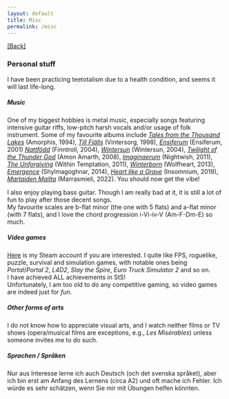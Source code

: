 ```yaml
---
layout: default
title: Misc
permalink: /misc
---
```


[[Back]](/)

### Personal stuff

I have been practicing teetotalism due to a health condition, and seems it will last life-long. 

##### Music
One of my biggest hobbies is metal music, especially songs featuring intensive guitar riffs, low-pitch harsh vocals and/or usage of folk instrument. 
Some of my favourite albums include [*Tales from the Thousand Lakes*](https://www.metal-archives.com/albums/Amorphis/Tales_from_the_Thousand_Lakes/294) (Amorphis, 1994), [*Till Fjälls*](https://www.metal-archives.com/albums/Vintersorg/Till_fj%C3%A4lls/921) (Vintersorg, 1998), [*Ensiferum*](https://www.metal-archives.com/albums/Ensiferum/Ensiferum/1240) (Ensiferum, 2001) [*Nattfödd*](https://www.metal-archives.com/albums/Finntroll/Nattf%C3%B6dd/36880) (Finntroll, 2004), [*Wintersun*](https://www.metal-archives.com/albums/Wintersun/Wintersun/50930) (Wintersun, 2004), [*Twilight of the Thunder God*](https://www.metal-archives.com/albums/Amon_Amarth/Twilight_of_the_Thunder_God/205093) (Amon Amarth, 2008), [*Imaginaerum*](https://www.metal-archives.com/albums/Nightwish/Imaginaerum/316252) (Nightwish, 2011), [*The Unforgiving*](https://www.metal-archives.com/albums/Within_Temptation/The_Unforgiving/294496) (Within Temptation, 2011), [*Winterborn*](https://www.metal-archives.com/albums/Wolfheart/Winterborn/389821) (Wolfheart, 2013), [*Emergence*](https://www.metal-archives.com/albums/Shylmagoghnar/Emergence/403637) (Shylmagoghnar, 2014), [*Heart like a Grave*](https://www.metal-archives.com/albums/Insomnium/Heart_like_a_Grave/787148) (Insomnium, 2019), [*Martaiden Mailta*](https://www.metal-archives.com/albums/Marrasmieli/Martaiden_mailta/1025547) (Marrasmieli, 2022). 
You should now get the vibe! 

I also enjoy playing bass guitar. Though I am really bad at it, it is still a lot of fun to play after those decent songs.  
My favourite scales are b-flat minor (the one with 5 flats) and a-flat minor (with 7 flats), and I love the chord progression i-Vi-iv-V (Am-F-Dm-E) so much. 

##### Video games
[Here](https://steamcommunity.com/id/pw384/) is my Steam account if you are interested. 
I quite like FPS, roguelike, puzzle, survival and simulation games, with notable ones being *Portal*/*Portal 2*, *L4D2*, *Slay the Spire*, *Euro Truck Simulator 2* and so on.  
I have achieved ALL achievements in StS!  
Unfortunately, I am too old to do any competitive gaming, so video games are indeed just for *fun*. 

##### Other forms of arts
I do not know how to appreciate visual arts, and I watch neither films or TV shows (opera/musical films are exceptions, e.g., *Les Misérables*) unless someone invites me to do such. 

##### Sprachen / Språken
Nur aus Interesse lerne ich auch Deutsch (och det svenska språket), aber ich bin erst am Anfang des Lernens (circa A2) und oft mache ich Fehler. 
Ich würde es sehr schätzen, wenn Sie mir mit Übungen helfen könnten. 

